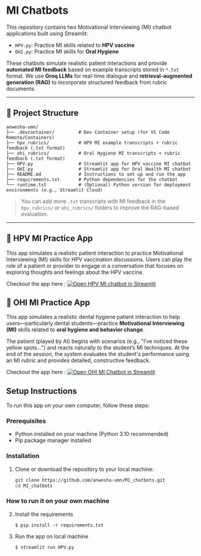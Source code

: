 # MI Chatbots

This repository contains two Motivational Interviewing (MI) chatbot applications built using Streamlit:

- `HPV.py`: Practice MI skills related to **HPV vaccine**  
- `OHI.py`: Practice MI skills for **Oral Hygiene**

These chatbots simulate realistic patient interactions and provide **automated MI feedback** based on example transcripts stored in `*.txt` format.
We use **Groq LLMs** for real-time dialogue and **retrieval-augmented generation (RAG)** to incorporate structured feedback from rubric documents.

---
## 📁 Project Structure

    anwesha-umn/
    ├── .devcontainer/         # Dev Container setup (for VS Code Remote/Containers)
    ├── hpv_rubrics/           # HPV MI example transcripts + rubric feedback (.txt format)
    ├── ohi_rubrics/           # Oral Hygiene MI transcripts + rubric feedback (.txt format)
    ├── HPV.py                 # Streamlit app for HPV vaccine MI chatbot
    ├── OHI.py                 # Streamlit app for Oral Health MI chatbot
    ├── README.md              # Instructions to set up and run the app
    ├── requirements.txt       # Python dependencies for the chatbot
    └── runtime.txt            # (Optional) Python version for deployment environments (e.g., Streamlit Cloud)

> You can add more `.txt` transcripts with MI feedback in the `hpv_rubrics/` or `ohi_rubrics/` folders to improve the RAG-based evaluation.

---

## 🧬 HPV MI Practice App

This app simulates a realistic patient interaction to practice Motivational Interviewing (MI) skills for HPV vaccination discussions. Users can play the role of a patient or provider to engage in a conversation that focuses on exploring thoughts and feelings about the HPV vaccine.


Checkout the app here : [![Open HPV MI chatbot in Streamlit](https://static.streamlit.io/badges/streamlit_badge_black_white.svg)](https://hpv-mi-chatbot.streamlit.app/)


## 🦷 OHI MI Practice App
This app simulates a realistic dental hygiene patient interaction to help users—particularly dental students—practice **Motivational Interviewing (MI)** skills related to **oral hygiene and behavior change**.

The patient (played by AI) begins with scenarios (e.g., "I’ve noticed these yellow spots...") and reacts naturally to the student’s MI techniques. At the end of the session, the system evaluates the student's performance using an MI rubric and provides detailed, constructive feedback.

Checkout the app here : [![Open OHI MI Chatbot in Streamlit](https://static.streamlit.io/badges/streamlit_badge_black_white.svg)](https://ohi-mi-chatbot.streamlit.app/)


## Setup Instructions
To run this app on your own computer, follow these steps:

### Prerequisites
- Python installed on your machine (Python 3.10 recommended)
- Pip package manager installed

### Installation
1. Clone or download the repository to your local machine:
   ```bash
   git clone https://github.com/anwesha-umn/MI_chatbots.git
   cd MI_chatbots

### How to run it on your own machine

2. Install the requirements 

   ```
   $ pip install -r requirements.txt
   ```

3. Run the app on local machine 

   ```
   $ streamlit run HPV.py
   ```
